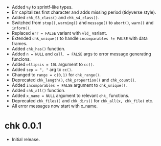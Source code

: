 - Added `%y` to sprintf-like types. 
- Err capitalizes first character and adds missing period (tidyverse style).
- Added `chk_S3_class()` and `chk_s4_class()`.
- Switched from `stop()`, `warning()` and `message()` to `abort()`, `warn()` and `inform()`.
- Replaced `err = FALSE` variant with `vld_` variant.
- Extended `chk_unique()` to handle `incomparables != FALSE` with data frames.
- Added `chk_has()` function.
- Added `n = NULL` and `call. = FALSE` args to error message generating funcions.
- Added `ellipsis = 10L` argument to `cc()`.
- Added `sep = ", "` arg to `cc()`.
- Changed to `range = c(0,1)` for `chk_range()`.
- Deprecated `chk_length()`, `chk_proportion()` and `chk_count()`.
- Added `incomparables = FALSE` argument to `chk_unique()`.
- Added `chk_all()` function.
- Added `x_name = NULL` argument to relevant `chk_` functions.
- Deprecated `chk_files()` and `chk_dirs()` for `chk_all(x, chk_file)` etc.
- All error messages now start with x_name.

# chk 0.0.1

- Initial release.
